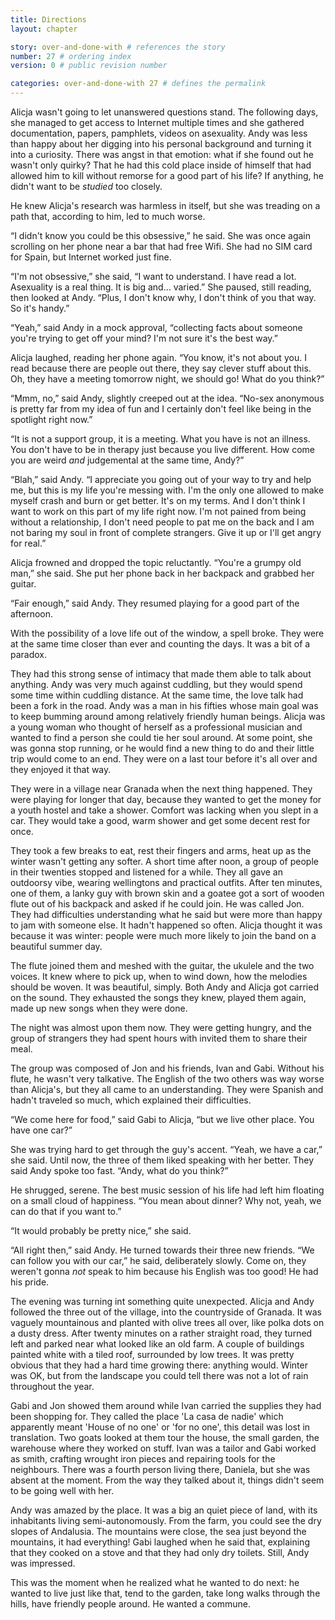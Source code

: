 ```yaml
---
title: Directions
layout: chapter

story: over-and-done-with # references the story
number: 27 # ordering index
version: 0 # public revision number

categories: over-and-done-with 27 # defines the permalink
---
```

Alicja wasn't going to let unanswered questions stand. The following days, she managed to get access to Internet multiple times and she gathered documentation, papers, pamphlets, videos on asexuality. Andy was less than happy about her digging into his personal background and turning it into a curiosity. There was angst in that emotion: what if she found out he wasn't only quirky? That he had this cold place inside of himself that had allowed him to kill without remorse for a good part of his life? If anything, he didn't want to be *studied* too closely.

He knew Alicja's research was harmless in itself, but she was treading on a path that, according to him, led to much worse.

“I didn't know you could be this obsessive,” he said. She was once again scrolling on her phone near a bar that had free Wifi. She had no SIM card for Spain, but Internet worked just fine.

“I'm not obsessive,” she said, “I want to understand. I have read a lot. Asexuality is a real thing. It is big and… varied.” She paused, still reading, then looked at Andy. “Plus, I don't know why, I don't think of you that way. So it's handy.”

“Yeah,” said Andy in a mock approval, “collecting facts about someone you're trying to get off your mind? I'm not sure it's the best way.”

Alicja laughed, reading her phone again. “You know, it's not about you. I read because there are people out there, they say clever stuff about this. Oh, they have a meeting tomorrow night, we should go! What do you think?”

“Mmm, no,” said Andy, slightly creeped out at the idea. “No-sex anonymous is pretty far from my idea of fun and I certainly don't feel like being in the spotlight right now.”

“It is not a support group, it is a meeting. What you have is not an illness. You don't have to be in therapy just because you live different. How come you are weird *and* judgemental at the same time, Andy?”

“Blah,” said Andy. “I appreciate you going out of your way to try and help me, but this is my life you're messing with. I'm the only one allowed to make myself crash and burn or get better. It's on my terms. And I don't think I want to work on this part of my life right now. I'm not pained from being without a relationship, I don't need people to pat me on the back and I am not baring my soul in front of complete strangers. Give it up or I'll get angry for real.”

Alicja frowned and dropped the topic reluctantly. “You're a grumpy old man,” she said. She put her phone back in her backpack and grabbed her guitar.

“Fair enough,” said Andy. They resumed playing for a good part of the afternoon.

With the possibility of a love life out of the window, a spell broke. They were at the same time closer than ever and counting the days. It was a bit of a paradox.

They had this strong sense of intimacy that made them able to talk about anything. Andy was very much against cuddling, but they would spend some time within cuddling distance. At the same time, the love talk had been a fork in the road. Andy was a man in his fifties whose main goal was to keep bumming around among relatively friendly human beings. Alicja was a young woman who thought of herself as a professional musician and wanted to find a person she could tie her soul around. At some point, she was gonna stop running, or he would find a new thing to do and their little trip would come to an end. They were on a last tour before it's all over and they enjoyed it that way.

They were in a village near Granada when the next thing happened. They were playing for longer that day, because they wanted to get the money for a youth hostel and take a shower. Comfort was lacking when you slept in a car. They would take a good, warm shower and get some decent rest for once.

They took a few breaks to eat, rest their fingers and arms, heat up as the winter wasn't getting any softer. A short time after noon, a group of people in their twenties stopped and listened for a while. They all gave an outdoorsy vibe, wearing wellingtons and practical outfits. After ten minutes, one of them, a lanky guy with brown skin and a goatee got a sort of wooden flute out of his backpack and asked if he could join. He was called Jon. They had difficulties understanding what he said but were more than happy to jam with someone else. It hadn't happened so often. Alicja thought it was because it was winter: people were much more likely to join the band on a beautiful summer day.

The flute joined them and meshed with the guitar, the ukulele and the two voices. It knew where to pick up, when to wind down, how the melodies should be woven. It was beautiful, simply. Both Andy and Alicja got carried on the sound. They exhausted the songs they knew, played them again, made up new songs when they were done.

The night was almost upon them now. They were getting hungry, and the group of strangers they had spent hours with invited them to share their meal.

The group was composed of Jon and his friends, Ivan and Gabi. Without his flute, he wasn't very talkative. The English of the two others was way worse than Alicja's, but they all came to an understanding. They were Spanish and hadn't traveled so much, which explained their difficulties.

“We come here for food,” said Gabi to Alicja, “but we live other place. You have one car?”

She was trying hard to get through the guy's accent. “Yeah, we have a car,” she said. Until now, the three of them liked speaking with her better. They said Andy spoke too fast. “Andy, what do you think?”

He shrugged, serene. The best music session of his life had left him floating on a small cloud of happiness. “You mean about dinner? Why not, yeah, we can do that if you want to.”

“It would probably be pretty nice,” she said.

“All right then,” said Andy. He turned towards their three new friends. “We can follow you with our car,” he said, deliberately slowly. Come on, they weren't gonna *not* speak to him because his English was too good! He had his pride.

The evening was turning int something quite unexpected. Alicja and Andy followed the three out of the village, into the countryside of Granada. It was vaguely mountainous and planted with olive trees all over, like polka dots on a dusty dress. After twenty minutes on a rather straight road, they turned left and parked near what looked like an old farm. A couple of buildings painted white with a tiled roof, surrounded by low trees. It was pretty obvious that they had a hard time growing there: anything would. Winter was OK, but from the landscape you could tell there was not a lot of rain throughout the year.

Gabi and Jon showed them around while Ivan carried the supplies they had been shopping for. They called the place 'La casa de nadie' which apparently meant 'House of no one' or 'for no one', this detail was lost in translation. Two goats looked at them tour the house, the small garden, the warehouse where they worked on stuff. Ivan was a tailor and Gabi worked as smith, crafting wrought iron pieces and repairing tools for the neighbours. There was a fourth person living there, Daniela, but she was absent at the moment. From the way they talked about it, things didn't seem to be going well with her.

Andy was amazed by the place. It was a big an quiet piece of land, with its inhabitants living semi-autonomously. From the farm, you could see the dry slopes of Andalusia. The mountains were close, the sea just beyond the mountains, it had everything! Gabi laughed when he said that, explaining that they cooked on a stove and that they had only dry toilets. Still, Andy was impressed.

This was the moment when he realized what he wanted to do next: he wanted to live just like that, tend to the garden, take long walks through the hills, have friendly people around. He wanted a commune.
